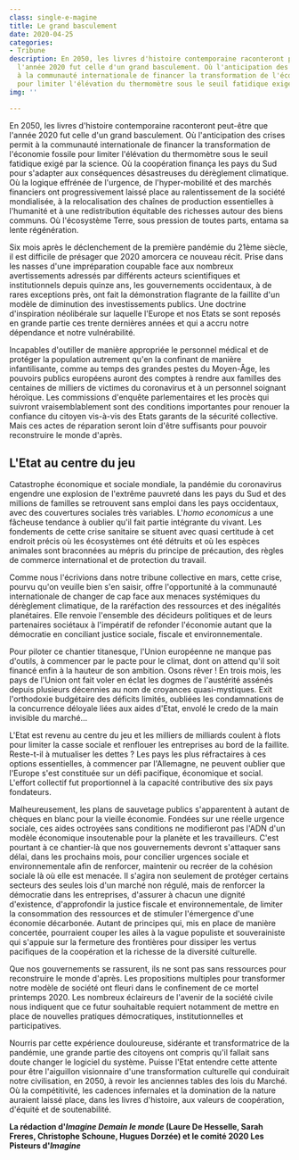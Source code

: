 ```yaml
---
class: single-e-magine
title: Le grand basculement
date: 2020-04-25
categories:
- Tribune
description: En 2050, les livres d'histoire contemporaine raconteront peut-être que
  l'année 2020 fut celle d'un grand basculement. Où l'anticipation des crises permit
  à la communauté internationale de financer la transformation de l'économie fossile
  pour limiter l'élévation du thermomètre sous le seuil fatidique exigé par la science.
img: ''

---
```

En 2050, les livres d'histoire contemporaine raconteront peut-être que l'année 2020 fut celle d'un grand basculement. Où l'anticipation des crises permit à la communauté internationale de financer la transformation de l'économie fossile pour limiter l'élévation du thermomètre sous le seuil fatidique exigé par la science. Où la coopération finança les pays du Sud pour s'adapter aux conséquences désastreuses du dérèglement climatique. Où la logique effrénée de l'urgence, de l'hyper-mobilité et des marchés financiers ont progressivement laissé place au ralentissement de la société mondialisée, à la relocalisation des chaînes de production essentielles à l'humanité et à une redistribution équitable des richesses autour des biens communs. Où l'écosystème Terre, sous pression de toutes parts, entama sa lente régénération.

Six mois après le déclenchement de la première pandémie du 21ème siècle, il est difficile de présager que 2020 amorcera ce nouveau récit. Prise dans les nasses d'une impréparation coupable face aux nombreux avertissements adressés par différents acteurs scientifiques et institutionnels depuis quinze ans, les gouvernements occidentaux, à de rares exceptions près, ont fait la démonstration flagrante de la faillite d'un modèle de diminution des investissements publics. Une doctrine d'inspiration néolibérale sur laquelle l'Europe et nos Etats se sont reposés en grande partie ces trente dernières années et qui a accru notre dépendance et notre vulnérabilité.

Incapables d'outiller de manière appropriée le personnel médical et de protéger la population autrement qu'en la confinant de manière infantilisante, comme au temps des grandes pestes du Moyen-Âge, les pouvoirs publics européens auront des comptes à rendre aux familles des centaines de milliers de victimes du coronavirus et à un personnel soignant héroïque. Les commissions d'enquête parlementaires et les procès qui suivront vraisemblablement sont des conditions importantes pour renouer la confiance du citoyen vis-à-vis des Etats garants de la sécurité collective. Mais ces actes de réparation seront loin d'être suffisants pour pouvoir reconstruire le monde d'après.

## L'Etat au centre du jeu

Catastrophe économique et sociale mondiale, la pandémie du coronavirus engendre une explosion de l'extrême pauvreté dans les pays du Sud et des millions de familles se retrouvent sans emploi dans les pays occidentaux, avec des couvertures sociales très variables. L'_homo economicus_ a une fâcheuse tendance à oublier qu'il fait partie intégrante du vivant. Les fondements de cette crise sanitaire se situent avec quasi certitude à cet endroit précis où les écosystèmes ont été détruits et où les espèces animales sont braconnées au mépris du principe de précaution, des règles de commerce international et de protection du travail.

Comme nous l'écrivions dans notre tribune collective en mars, cette crise, pourvu qu'on veuille bien s'en saisir, offre l'opportunité à la communauté internationale de changer de cap face aux menaces systémiques du dérèglement climatique, de la raréfaction des ressources et des inégalités planétaires. Elle renvoie l'ensemble des décideurs politiques et de leurs partenaires sociétaux à l'impératif de refonder l'économie autant que la démocratie en conciliant justice sociale, fiscale et environnementale.

Pour piloter ce chantier titanesque, l'Union européenne ne manque pas d'outils, à commencer par le pacte pour le climat, dont on attend qu'il soit financé enfin à la hauteur de son ambition. Osons rêver ! En trois mois, les pays de l'Union ont fait voler en éclat les dogmes de l'austérité assénés depuis plusieurs décennies au nom de croyances quasi-mystiques. Exit l'orthodoxie budgétaire des déficits limités, oubliées les condamnations de la concurrence déloyale liées aux aides d'Etat, envolé le credo de la main invisible du marché…

L'Etat est revenu au centre du jeu et les milliers de milliards coulent à flots pour limiter la casse sociale et renflouer les entreprises au bord de la faillite.  Reste-t-il à mutualiser les dettes ? Les pays les plus réfractaires à ces options essentielles, à commencer par l'Allemagne, ne peuvent oublier que l'Europe s'est constituée sur un défi pacifique, économique et social. L'effort collectif fut proportionnel à la capacité contributive des six pays fondateurs.

Malheureusement, les  plans de sauvetage publics s'apparentent à autant de chèques en blanc pour la vieille économie. Fondées sur une réelle urgence sociale, ces aides octroyées sans conditions ne modifieront pas l'ADN d'un modèle économique insoutenable pour la planète et les travailleurs. C'est pourtant à ce chantier-là que nos gouvernements devront s'attaquer sans délai, dans les prochains mois, pour concilier urgences sociale et environnementale afin de renforcer, maintenir ou recréer de la cohésion sociale là où elle est menacée. Il s'agira non seulement de protéger certains secteurs des seules lois d'un marché non régulé, mais de renforcer la démocratie dans les entreprises, d'assurer à chacun une dignité d'existence, d'approfondir la justice fiscale et environnementale, de limiter la consommation des ressources et de stimuler l'émergence d'une économie décarbonée. Autant de principes qui, mis en place de manière concertée, pourraient couper les ailes à la vague populiste et souverainiste qui s'appuie sur la fermeture des frontières pour dissiper les vertus pacifiques de la coopération et la richesse de la diversité culturelle.

Que nos gouvernements se rassurent, ils ne sont pas sans ressources pour reconstruire le monde d'après. Les propositions multiples pour transformer notre modèle de société ont fleuri dans le confinement de ce mortel printemps 2020. Les nombreux éclaireurs de l'avenir de la société civile nous indiquent que ce futur souhaitable requiert notamment de mettre en place de nouvelles pratiques démocratiques, institutionnelles et participatives.

Nourris par cette expérience douloureuse, sidérante et transformatrice de la pandémie, une grande partie des citoyens ont compris qu'il fallait sans doute changer le logiciel du système. Puisse l'Etat entendre cette attente pour être l'aiguillon visionnaire d'une transformation culturelle qui conduirait notre civilisation, en 2050, à revoir les anciennes tables des lois du Marché. Où la compétitivité, les cadences infernales et la domination de la nature auraient laissé place, dans les livres d'histoire, aux valeurs de coopération, d'équité et de soutenabilité.

**La rédaction d'_Imagine Demain le monde_ (Laure De Hesselle, Sarah Freres, Christophe Schoune, Hugues Dorzée) et le comité 2020 Les Pisteurs d'_Imagine_**